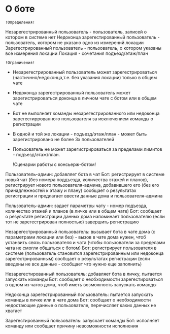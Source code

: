 # О боте

    !Определения!
Незарегестрированный пользователь - пользователь, записей о котором в системе нет
Недоконца зарегестированный пользователь - пользователь, котором не указано одно из измерений локации
Зарегестрированный пользователь - пользователь, о котором указаны все измерения локации
Локация - сочетания подъезд/этаж/план

	!Ограничения!
- Незарегестрированный пользователь может зарегестрироваться (частичнно/недоконца,т.е. без указания локации) только в общем чате
- Недоконца зарегестрированный пользователь может зарегистрироваться доконца в личном чате с ботом или в общем чате
- Бот не выполняет команды незарегестрированного или недоконца зарегестиррованного пользователя за исключением команды о регистрации
- В одной и той же локации - подъезд/этаж/план - может быть зарегистрировано не более 3х пользователей
- Пользователь не может зарегистрироваться за пределами лимитов - подъезд/этаж/план.


    !Сценарии работы с консьерж-ботом!

Пользователь-админ:
    добавляет бота в чат
Бот:
    регистрирует в системе новый чат (без номера поддъезда, количества этажей и планов),
    регистрирует нового пользователя-админа, добавившего его (без его принадлежностей к этажу и плану)
    сообщает о результатах регистрации и предлагает ввести данные дома и пользователя-админа

Пользователь-админ:
    задает параметры чату - номер подъезда, количество этажей и планов (в личке или в общем чате)
Бот:
    сообщает о результате регистрации данных дома
    напоминает пользователю (если тот не зарегестрирован полностью) завершить регистрацию

Незарегестрированный пользователь:
    вызывает бота в чате дома (с параметрами локации или без) - вызов в чате дома нужен, чтоб устанвить связь пользователя и чата (чтобы пользователи за пределами чата не смогли общаться с ботом)
Бот:
    регистрирует пользователя в системе (пользователь становится зарегестрированным или недоконца зарегестрированным)
    сообщает о результатах регистрации (если введены не все данные - сообщает что нужно еще заполнить)


Незарегестированный пользователь:
    добавляет бота в личку, пытается запускать команды
Бот:
    сообщает о необходимости зарегестироваться в одном из чатов дома, чтоб иметь возможность запускать команды

Недоконца зарегестрированный пользователь:
    пытается запускать команды в личке или в чате дома
Бот:
    сообщает о необходимости недостающие данные о пользователе, перечисляет каких данных не хватает


Зарегестированный пользователь:
    запускает команды
Бот:
    исполняет команду или сообщает причину невозможности исполнения
